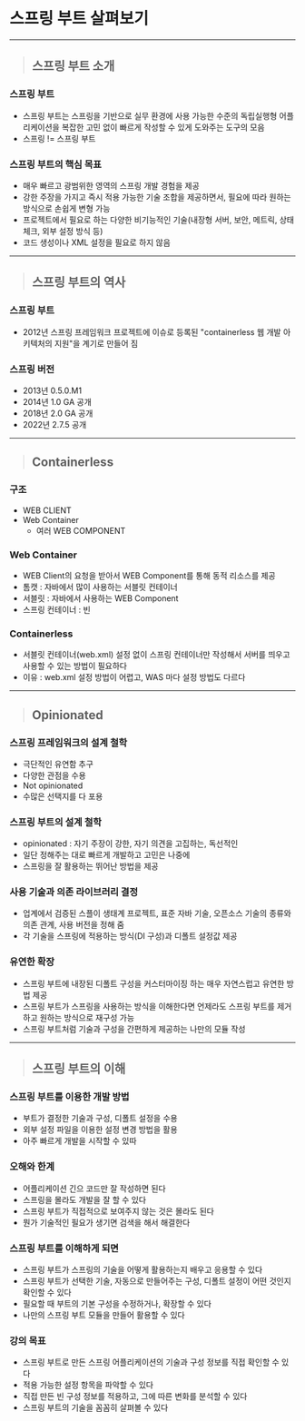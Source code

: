 
# 스프링 부트 살펴보기

------------------------------------------------------------------------------------------------------------------------------

> ## 스프링 부트 소개

### 스프링 부트
- 스프링 부트는 스프링을 기반으로 실무 환경에 사용 가능한 수준의 독립실행형 어플리케이션을 복잡한 고민 없이 빠르게 작성할 수 있게 도와주는 도구의 모음
- 스프링 != 스프링 부트


### 스프링 부트의 핵심 목표
- 매우 빠르고 광범위한 영역의 스프링 개발 경험을 제공
- 강한 주장을 가지고 즉시 적용 가능한 기술 조합을 제공하면서, 필요에 따라 원하는 방식으로 손쉽게 변형 가능
- 프로젝트에서 필요로 하는 다양한 비기능적인 기술(내장형 서버, 보안, 메트릭, 상태 체크, 외부 설정 방식 등)
- 코드 생성이나 XML 설정을 필요로 하지 않음

------------------------------------------------------------------------------------------------------------------------------

> ## 스프링 부트의 역사

### 스프링 부트
- 2012년 스프링 프레임워크 프로젝트에 이슈로 등록된 "containerless 웹 개발 아키텍처의 지원"을 계기로 만들어 짐


### 스프링 버전
- 2013년 0.5.0.M1
- 2014년 1.0 GA 공개
- 2018년 2.0 GA 공개
- 2022년 2.7.5 공개

------------------------------------------------------------------------------------------------------------------------------

> ## Containerless

### 구조
- WEB CLIENT
- Web Container
   - 여러 WEB COMPONENT


### Web Container
- WEB Client의 요청을 받아서 WEB Component를 통해 동적 리소스를 제공
- 톰캣 : 자바에서 많이 사용하는 서블릿 컨테이너
- 서블릿 : 자바에서 사용하는 WEB Component
- 스프링 컨테이너 : 빈


### Containerless
- 서블릿 컨테이너(web.xml) 설정 없이 스프링 컨테이너만 작성해서 서버를 띄우고 사용할 수 있는 방법이 필요하다
- 이유 : web.xml 설정 방법이 어렵고, WAS 마다 설정 방법도 다르다

------------------------------------------------------------------------------------------------------------------------------

> ## Opinionated

### 스프링 프레임워크의 설계 철학
- 극단적인 유연함 추구
- 다양한 관점을 수용
- Not opinionated
- 수많은 선택지를 다 포용


### 스프링 부트의 설계 철학
- opinionated : 자기 주장이 강한, 자기 의견을 고집하는, 독선적인
- 일단 정해주는 대로 빠르게 개발하고 고민은 나중에
- 스프링을 잘 활용하는 뛰어난 방법을 제공


### 사용 기술과 의존 라이브러리 결정
- 업계에서 검증된 스플이 생태계 프로젝트, 표준 자바 기술, 오픈소스 기술의 종류와 의존 관계, 사용 버전을 정해 줌
- 각 기술을 스프링에 적용하는 방식(DI 구성)과 디폴트 설정값 제공


### 유연한 확장
- 스프링 부트에 내장된 디폴트 구성을 커스터마이징 하는 매우 자연스럽고 유연한 방법 제공
- 스프링 부트가 스프링을 사용하는 방식을 이해한다면 언제라도 스프링 부트를 제거하고 원하는 방식으로 재구성 가능
- 스프링 부트처럼 기술과 구성을 간편하게 제공하는 나만의 모듈 작성

------------------------------------------------------------------------------------------------------------------------------

> ## 스프링 부트의 이해

### 스프링 부트를 이용한 개발 방법
- 부트가 결정한 기술과 구성, 디폴트 설정을 수용
- 외부 설정 파일을 이용한 설정 변경 방법을 활용
- 아주 빠르게 개발을 시작할 수 있따


### 오해와 한계
- 어플리케이션 긴으 코드만 잘 작성하면 된다
- 스프링을 몰라도 개발을 잘 할 수 있다
- 스프링 부트가 직접적으로 보여주지 않는 것은 몰라도 된다
- 뭔가 기술적인 필요가 생기면 검색을 해서 해결한다


### 스프링 부트를 이해하게 되면
- 스프링 부트가 스프링의 기술을 어떻게 활용하는지 배우고 응용할 수 있다
- 스프링 부트가 선택한 기술, 자동으로 만들어주는 구성, 디폴트 설정이 어떤 것인지 확인할 수 있다
- 필요할 때 부트의 기본 구성을 수정하거나, 확장할 수 있다
- 나만의 스프링 부트 모듈을 만들어 활용할 수 있다


### 강의 목표
- 스프링 부트로 만든 스프링 어플리케이션의 기술과 구성 정보를 직접 확인할 수 있다
- 적용 가능한 설정 항목을 파악할 수 있다
- 직접 만든 빈 구성 정보를 적용하고, 그에 따른 변화를 분석할 수 있다
- 스프링 부트의 기술을 꼼꼼히 살펴볼 수 있다





























